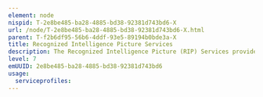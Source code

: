 ```yaml
---
element: node
nispid: T-2e8be485-ba28-4885-bd38-92381d743bd6-X
url: /node/T-2e8be485-ba28-4885-bd38-92381d743bd6-X.html
parent: T-f2b6df95-56b6-4ddf-93e5-89194b0bde3a-X
title: Recognized Intelligence Picture Services
description: The Recognized Intelligence Picture (RIP) Services provide the means to produce, manage and disseminate the Recognized Intelligence Picture (RIP). The RIP is the compilation of validated data relating to a defined area of interest that is disseminated to enable situational awareness and support decision making at all levels. Most intelligence is derived from a single source. However, there are significant advantages to be derived from the deliberate application of two or more discrete but supporting intelligence disciplines - e.g. Geospatial Intelligence (GEOINT), Human Intelligence (HUMINT) or Signals Intelligence (SIGINT) - seeking to improve the quality of the Recognized Intelligence Picture. The RIP Services will support the development of the RIP through the collection, aggregation, correlation and fusion of intelligence from multiple sources.
level: 7
emUUID: 2e8be485-ba28-4885-bd38-92381d743bd6
usage:
  serviceprofiles:
---
```

